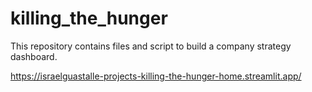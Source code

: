 # killing_the_hunger
This repository contains files and script to build a company strategy dashboard.

https://israelguastalle-projects-killing-the-hunger-home.streamlit.app/
